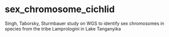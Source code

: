 # sex_chromosome_cichlid
Singh, Taborsky, Sturmbauer study on WGS to identify sex chromosomes in species from the tribe Lamprologini in Lake Tanganyika
